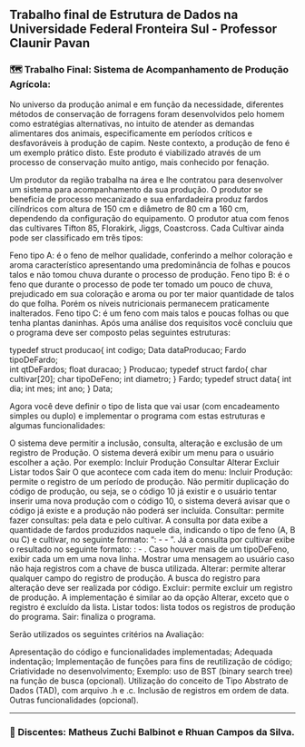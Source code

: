 ## Trabalho final de Estrutura de Dados na Universidade Federal Fronteira Sul - Professor Claunir Pavan
### 🗺️ Trabalho Final: Sistema de Acompanhamento de Produção Agrícola:

No universo da produção animal e em função da necessidade, diferentes métodos de conservação de forragens foram desenvolvidos pelo homem como estratégias alternativas, no intuito de atender as demandas alimentares dos animais, especificamente em períodos críticos e desfavoráveis à produção de capim. Neste contexto, a produção de feno é um exemplo prático disto. Este produto é viabilizado através de um processo de conservação muito antigo, mais conhecido por fenação. 

Um produtor da região trabalha na área e lhe contratou para desenvolver um sistema para acompanhamento da sua produção. O produtor se beneficia de processo mecanizado e sua enfardadeira produz fardos cilíndricos com altura de 150 cm e diâmetro de 80 cm a 160 cm, dependendo da configuração do equipamento. 
O produtor atua com fenos das cultivares Tifton 85, Florakirk, Jiggs, Coastcross. Cada Cultivar ainda pode ser classificado em três tipos:
 
Feno tipo A: é o feno de melhor qualidade, conferindo a melhor coloração e aroma característico apresentando uma predominância de folhas e poucos talos e não tomou chuva durante o processo de produção.
Feno tipo B: é o feno que durante o processo de pode ter tomado um pouco de chuva, prejudicado em sua coloração e aroma ou por ter maior quantidade de talos do que folha. Porém os níveis nutricionais permanecem praticamente inalterados.
Feno tipo C: é um feno com mais talos e poucas folhas ou que tenha plantas daninhas. 
Após uma análise dos requisitos você concluiu que o programa deve ser composto pelas seguintes estruturas:

typedef struct producao{
   int codigo;
   Data dataProducao;
   Fardo tipoDeFardo;  
   int qtDeFardos;
   float duracao;
} Producao;
typedef struct fardo{
   char cultivar[20];
   char tipoDeFeno;
   int diametro;
} Fardo;
typedef struct data{
   int dia;
   int mes;
   int ano;
} Data;


Agora você deve definir o tipo de lista que vai usar (com encadeamento simples ou duplo) e implementar o programa com estas estruturas e algumas funcionalidades:

O sistema deve permitir a inclusão, consulta, alteração e exclusão de um registro de Produção. 
O sistema deverá exibir um menu para o usuário escolher a ação. Por exemplo:
Incluir Produção
Consultar
Alterar
Excluir
Listar todos
Sair
O que acontece com cada item do menu:
Incluir Produção: permite o registro de um período de produção. Não permitir duplicação do código de produção, ou seja, se o código 10 já existir e o usuário tentar inserir uma nova produção com o código 10, o sistema deverá avisar que o código já existe e a produção não poderá ser incluída.
Consultar: permite fazer consultas: pela data e pelo cultivar. A consulta por data exibe a quantidade de fardos produzidos naquele dia, indicando o tipo de feno (A, B ou C) e cultivar, no seguinte formato: “<data>: <cultivar> - <tipoDeFeno> - <qtDeFardos>”. Já a consulta por cultivar exibe o resultado no seguinte formato: <cultivar>: <tipoDeFeno> - <soma da quantidade de fardos>. Caso houver mais de um tipoDeFeno, exibir cada um em uma nova linha. Mostrar uma mensagem ao usuário caso não haja registros com a chave de busca utilizada.
Alterar: permite alterar qualquer campo do registro de produção. A busca do registro para alteração deve ser realizada por código.
Excluir: permite excluir um registro de produção. A implementação é similar ao da opção Alterar, exceto que o registro é excluído da lista.
Listar todos: lista todos os registros de produção do programa.
Sair: finaliza o programa.


Serão utilizados os seguintes critérios na Avaliação:

Apresentação do código e funcionalidades implementadas;
Adequada indentação;
Implementação de funções para fins de reutilização de código;
Criatividade no desenvolvimento;
Exemplo: uso de BST (binary search tree) na função de busca (opcional).
Utilização do conceito de Tipo Abstrato de Dados (TAD), com arquivo .h e .c.
Inclusão de registros em ordem de data.
Outras funcionalidades (opcional).

---

### 🐎 Discentes: Matheus Zuchi Balbinot e Rhuan Campos da Silva.

